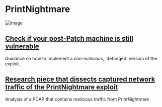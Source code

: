 # PrintNightmare

![image](https://user-images.githubusercontent.com/44196051/125207385-f42b3e80-e283-11eb-8495-3e72cda31a26.png)

## [Check if your post-Patch machine is still vulnerable](PrivEscTest.md)
Guidance on how to implement a non-malicious, 'defanged' version of the exploit.

## [Research piece that dissects captured network traffic of the PrintNightmare exploit](PrintNightmarePCAPAnalysis.md)
Analysis of a PCAP that contains malicious traffic from PrintNightmare
